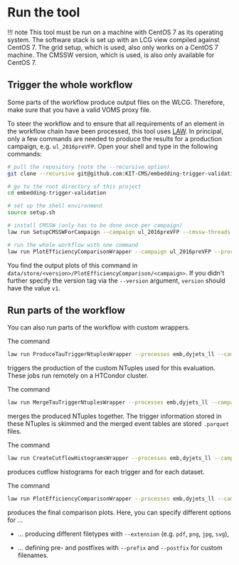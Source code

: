 # Run the tool

!!! note
    This tool must be run on a machine with CentOS 7 as its operating system. The software stack is set up with an LCG view compiled against CentOS 7. The grid setup, which is used, also only works on a CentOS 7 machine. The CMSSW version, which is used, is also only available for CentOS 7.


## Trigger the whole workflow

Some parts of the workflow produce output files on the WLCG. Therefore, make sure that you have a valid VOMS proxy file.

To steer the workflow and to ensure that all requirements of an element in the workflow chain have been processed, this tool uses [LAW](https://github.com/riga/law). In principal, only a few commands are needed to produce the results for a production campaign, e.g. `ul_2016preVFP`. Open your shell and type in the following commands:

```bash
# pull the repository (note the --recursive option)
git clone --recursive git@github.com:KIT-CMS/embedding-trigger-validation.git

# go to the root directory of this project
cd embedding-trigger-validation

# set up the shell environment
source setup.sh

# install CMSSW (only has to be done once per campaign)
law run SetupCMSSWForCampaign --campaign ul_2016preVFP --cmssw-threads 4

# run the whole workflow with one command
law run PlotEfficiencyComparisonWrapper --campaign ul_2016preVFP --processes emb,dyjets_ll --workers 5
```

You find the output plots of this command in `data/store/<version>/PlotEfficiencyComparison/<campaign>`. If you didn't further specify the version tag via the `--version` argument, `version` should have the value `v1`.


## Run parts of the workflow

You can also run parts of the workflow with custom wrappers.

The command
```bash
law run ProduceTauTriggerNtuplesWrapper --processes emb,dyjets_ll --campaign ul_2016preVFP --workers 5
```
triggers the production of the custom NTuples used for this evaluation. These jobs run remotely on a HTCondor cluster.

The command
```bash
law run MergeTauTriggerNtuplesWrapper --processes emb,dyjets_ll --campaign ul_2016preVFP --workers 5
```
merges the produced NTuples together. The trigger information stored in these NTuples is skimmed and the merged event tables are stored `.parquet` files.

The command
```bash
law run CreateCutflowHistogramsWrapper --processes emb,dyjets_ll --campaign ul_2016preVFP --workers 5
```
produces cutflow histograms for each trigger and for each dataset.

The command
```bash
law run PlotEfficiencyComparisonWrapper --processes emb,dyjets_ll --campaign ul_2016preVFP --workers 5
```
produces the final comparison plots. Here, you can specify different options for ...

- ... producing different filetypes with `--extension` (e.g. `pdf`, `png`, `jpg`, `svg`),

- ... defining pre- and postfixes with `--prefix` and `--postfix` for custom filenames.
